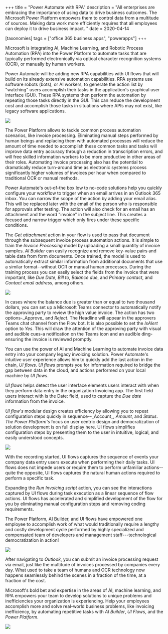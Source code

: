 +++
title = "Power Automate with RPA"
description = "All enterprises are embracing the importance of using data to drive business outcomes. The Microsoft Power Platform empowers them to control data from a multitude of sources. Making data work more efficiently requires that all employees can deploy it to drive business impact. "
date = 2020-04-14

[taxonomies]
tags = ["office 365 business apps", "powerapps"]
+++

Microsoft is integrating AI, Machine Learning, and Robotic Process
Automation (RPA) into the Power Platform to automate tasks that
are typically performed electronically via optical character recognition
systems (OCR), or manually by human workers.

Power Automate will be adding new RPA capabilities with UI
flows that will build on its already extensive automation capabilities.
RPA systems use software robots (bots), or AI workers, to
generate the action list by "watching" users accomplish their tasks in
the application's graphical user interface (GUI). These
RPA systems then perform the automation by repeating those
tasks directly in the GUI. This can reduce the development cost
and accomplish those tasks in situations where APIs may not
exist, like legacy software applications.

![](https://o365hq.com/images/721.png)

The Power Platform allows to tackle common process automation scenarios,
like invoice processing. Eliminating manual steps performed by human
beings and replacing them with automated processes will reduce the
amount of time needed to accomplish these common tasks and tasks will
improve data entry accuracy through a reduction in transcription errors,
and will free skilled information workers to be more productive in other
areas of their roles. Automating invoice processing also has the
potential to dramatically reduce turn-around time as electronic systems
process significantly higher volumes of invoices per hour when compared
to traditional OCR or manual methods.

Power Automate's out-of-the box low to no-code solutions help you
quickly configure your workflow to trigger when an email arrives in an
Outlook 365 inbox. You can narrow the scope of the action by adding your
email alias. This will be replaced later with the email of the person
who is responsible for approvals after testing. The action will also
check for an email has an attachment and the word "invoice" in the
subject line. This creates a focused and narrow trigger which only fires
under these specific conditions.

The *Get attachment* action in your flow is used to pass that document
through the subsequent invoice process automation actions. It is simple
to train the *Invoice Processing* model by uploading a small quantity of
invoice samples. *AI Builder* can easily recognize and remove key-value
pairs and table data from form documents. Once trained, the model is
used to automatically extract similar information from additional
documents that use a similar format--without OCR or manual
human processes. During the training process you can easily select the
fields from the invoice that were important, like *Due Date*, *Bill to*,
*Balance due*, and *Primary contact*, and *Contact email address*, among
others.

![](https://o365hq.com/images/722.png)

In cases where the balance due is greater than or equal to two thousand
dollars, you can set up a Microsoft Teams connector to automatically
notify the approving party to review the high value invoice. The action
has two options-\_Approve\_ and *Reject*. The Headline will appear in
the approvers Teams chat channel from the Flow bot. It is also possible
to set the *IsAlert* option to *Yes*. This will draw the attention of
the approving party with visual and audible cues-a notification on the
Teams icon and an audible ding-ensuring the invoice is reviewed
promptly.

You can use the power of AI and Machine Learning to automate invoice
data entry into your company legacy invoicing solution. Power Automate's
intuitive user experience allows him to quickly add the last action in
the chain, *UI flows*. *UI flows* prompts you for information required
to bridge the gap between data in the cloud, and actions performed on
your local machine by *UI flows*.

*UI flows* helps detect the user interface elements users interact with
when they perform data entry in the organization Invoicing app. The
first field users interact with is the Date: field, used to capture the
*Due date* information from the invoice.

*UI flow's* modular design creates efficiency by allowing you to repeat
configuration steps quickly in sequence--\_Account\_, *Amount*, and
*Status*. *The Power Platform's* focus on user centric design and
democratization of solution development is on full display here. UI
flows simplifies configuration steps by presenting them to the user in
intuitive, logical, and easily understood concepts.

![](https://o365hq.com/images/723.png)

With the recording started, UI flows captures the sequence of events
your company data entry users execute when performing their daily tasks.
UI flows does not impede users or require them to perform unfamiliar
actions--quite the opposite, UI flows captures the natural human actions
required to perform a specific task.

Expanding the *Run Invoicing script* action, you can see the
interactions captured by UI flows during task execution as a linear
sequence of flow actions. UI flows has accelerated and simplified
development of the flow for you by eliminating manual configuration
steps and removing coding requirements.

The Power Platform, AI Builder, and UI flows have empowered one employee
to accomplish work of what would traditionally require a lengthy and
costly development cycle performed by highly specialized and compensated
team of developers and management staff---technological democratization
in action!

![](https://o365hq.com/images/724.png)

After navigating to *Outlook*, you can submit an invoice processing
request via email, just like the multitude of invoices processed by
companies every day. What used to take a team of humans and OCR
technology now happens seamlessly behind the scenes in a fraction of the
time, at a fraction of the cost.

Microsoft's bold bet and expertise in the areas of AI, machine learning,
and RPA empowers your team to develop solutions to unique
problems and inefficiencies your organization is experiencing. Help your
employees accomplish more and solve real-world business problems, like
invoicing inefficiency, by automating repetitive tasks with *AI
Builder*, *UI Flows*, and the *Power Platform*.

![](https://o365hq.com/images/725.png)